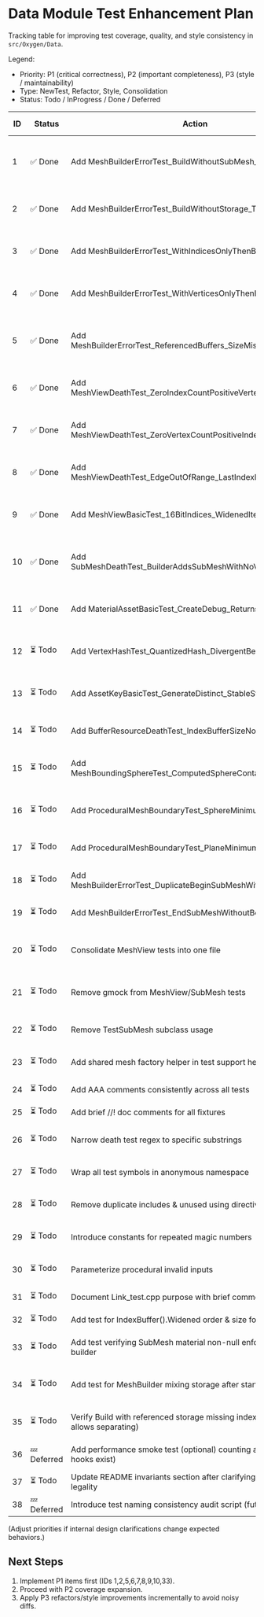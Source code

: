 # Data Module Test Enhancement Plan

Tracking table for improving test coverage, quality, and style consistency in `src/Oxygen/Data`.

Legend:

- Priority: P1 (critical correctness), P2 (important completeness), P3 (style / maintainability)
- Type: NewTest, Refactor, Style, Consolidation
- Status: Todo / InProgress / Done / Deferred

| ID | Status | Action | Rationale / Gap Addressed | Type | Priority | Owner | Notes / Acceptance Criteria |
|----|--------|--------|---------------------------|------|----------|-------|-----------------------------|
| 1 | ✅ Done | Add MeshBuilderErrorTest_BuildWithoutSubMesh_Throws | Invariant: mesh must have ≥1 submesh; currently untested | NewTest | P1 | | Implemented (EXPECT_DEATH, message fragment) |
| 2 | ✅ Done | Add MeshBuilderErrorTest_BuildWithoutStorage_Throws | Building before selecting storage mode untested | NewTest | P1 | | Implemented (EXPECT_DEATH) |
| 3 | ✅ Done | Add MeshBuilderErrorTest_WithIndicesOnlyThenBuild_Throws | Mesh cannot exist with indices but missing vertices | NewTest | P1 | | Implemented (EXPECT_DEATH) |
| 4 | ✅ Done | Add MeshBuilderErrorTest_WithVerticesOnlyThenBuild_Throws | Vertices-only mesh invalid; enforced by death test | NewTest | P1 | | Implemented (EXPECT_DEATH) |
| 5 | ✅ Done | Add MeshBuilderErrorTest_ReferencedBuffers_SizeMismatch_Throws | Index buffer size/stride alignment invariant not exercised | NewTest | P1 | | Implemented; added Build validation |
| 6 | ✅ Done | Add MeshViewDeathTest_ZeroIndexCountPositiveVertexCount_Throws | Only combined zero counts tested | NewTest | P1 | | Implemented (EXPECT_DEATH, checks 'at least one index') |
| 7 | ✅ Done | Add MeshViewDeathTest_ZeroVertexCountPositiveIndexCount_Throws | Only combined zero counts tested | NewTest | P1 | | Implemented (EXPECT_DEATH, checks 'at least one vertex') |
| 8 | ✅ Done | Add MeshViewDeathTest_EdgeOutOfRange_LastIndexPastEnd_Throws | Off-by-one boundary slice not covered | NewTest | P1 | | Implemented (EXPECT_DEATH, 'index range exceeds') |
| 9 | ✅ Done | Add MeshViewBasicTest_16BitIndices_WidenedIterationMatches | 16-bit widening path untested | NewTest | P1 | | Implemented (referenced storage R16UInt, Widened() matches) |
|10 | ✅ Done | Add SubMeshDeathTest_BuilderAddsSubMeshWithNoViews_Throws | Current test uses custom subclass; builder path untested | NewTest | P1 | | Implemented (logic_error via EndSubMesh without WithMeshView) |
|11 | ✅ Done | Add MaterialAssetBasicTest_CreateDebug_ReturnsValidMaterial | Debug factory untested | NewTest | P2 | | Implemented (stages, texture/shader counts) |
|12 | ⏳ Todo | Add VertexHashTest_QuantizedHash_DivergentBeyondEpsilon | Only equality within epsilon tested | NewTest | P2 | | Two vertices differing > epsilon produce different hash |
|13 | ⏳ Todo | Add AssetKeyBasicTest_GenerateDistinct_StableStringHash | Asset identity currently untested | NewTest | P2 | | Create multiple AssetKeys; uniqueness + stable to_string + hash |
|14 | ⏳ Todo | Add BufferResourceDeathTest_IndexBufferSizeNotAligned_Throws | Alignment invariant missing | NewTest | P2 | | size_bytes not multiple of stride -> death |
|15 | ⏳ Todo | Add MeshBoundingSphereTest_ComputedSphereContainsAllVertices | Bounding sphere (if implemented) untested | NewTest | P2 | | Skip / defer if feature absent |
|16 | ⏳ Todo | Add ProceduralMeshBoundaryTest_SphereMinimumValidSegments | Boundary acceptance vs rejection | NewTest | P2 | | Use documented minimum (e.g., 3 or 4); confirm generator code |
|17 | ⏳ Todo | Add ProceduralMeshBoundaryTest_PlaneMinimumResolution | Edge of validity not tested | NewTest | P2 | | Smallest valid plane passes; just-below fails |
|18 | ⏳ Todo | Add MeshBuilderErrorTest_DuplicateBeginSubMeshWithoutEnd_Throws | Misuse sequence not covered | NewTest | P2 | | Call BeginSubMesh twice; expect failure |
|19 | ⏳ Todo | Add MeshBuilderErrorTest_EndSubMeshWithoutBegin_Throws | Defensive behavior not tested | NewTest | P2 | | Direct EndSubMesh call invalid |
|20 | ⏳ Todo | Consolidate MeshView tests into one file | Reduce duplication (Mesh_test + MeshView_test) | Consolidation | P3 | | Move scenarios; keep focused fixtures |
|21 | ⏳ Todo | Remove gmock from MeshView/SubMesh tests | Overkill; can use real MeshBuilder products | Refactor | P3 | | Replace mocks with real mesh creation helpers |
|22 | ⏳ Todo | Remove TestSubMesh subclass usage | Tests internal implementation path | Refactor | P3 | | Exercise invariants via MeshBuilder API |
|23 | ⏳ Todo | Add shared mesh factory helper in test support header | DRY repetitive vertex/index triangles/quads | Refactor | P3 | | New header; include where needed |
|24 | ⏳ Todo | Add AAA comments consistently across all tests | Style guideline compliance | Style | P3 | | Ensure // Arrange // Act // Assert present |
|25 | ⏳ Todo | Add brief //! doc comments for all fixtures | Documentation standard | Style | P3 | | Each fixture has brief description |
|26 | ⏳ Todo | Narrow death test regex to specific substrings | Improves diagnostic specificity | Style | P3 | | Replace "" or ".*" with fragment |
|27 | ⏳ Todo | Wrap all test symbols in anonymous namespace | Prevent ODR / symbol leakage | Style | P3 | | Ensure top-level classes/functions enclosed |
|28 | ⏳ Todo | Remove duplicate includes & unused using directives | Cleanliness | Style | P3 | | E.g., duplicate GTest include, unused AllOf |
|29 | ⏳ Todo | Introduce constants for repeated magic numbers | Maintainability | Style | P3 | | constexpr counts (e.g., kCubeVertexCount) |
|30 | ⏳ Todo | Parameterize procedural invalid inputs | Reduce duplication in ValidInvalidInput | Refactor | P3 | | Use array + loop or value-parameterized tests |
|31 | ⏳ Todo | Document Link_test.cpp purpose with brief comment | Clarify intent | Style | P3 | | Add //! comment at top |
|32 | ⏳ Todo | Add test for IndexBuffer().Widened order & size for 32-bit | Ensure both paths validated | NewTest | P2 | | Compare AsU32 vs Widened iteration |
|33 | ⏳ Todo | Add test verifying SubMesh material non-null enforced through builder | Completes invariant via public API | NewTest | P1 | | BeginSubMesh with nullptr material -> death |
|34 | ⏳ Todo | Add test for MeshBuilder mixing storage after starting submesh | Additional misuse path | NewTest | P2 | | BeginSubMesh then try WithBufferResources -> logic_error |
|35 | ⏳ Todo | Verify Build with referenced storage missing index buffer (if API allows separating) | Edge case not tested | NewTest | P2 | | If illegal, expect failure; else document |
|36 | 💤 Deferred | Add performance smoke test (optional) counting allocations (if hooks exist) | Guard against regression (optional) | NewTest | P3 | | Needs allocator hooks; skip if absent |
|37 | ⏳ Todo | Update README invariants section after clarifying vertex-only legality | Keep docs consistent | Documentation | P2 | | Adjust text plus tests alignment |
|38 | 💤 Deferred | Introduce test naming consistency audit script (future) | Automation | Tooling | P3 | | Out of scope for manual changes now |

(Adjust priorities if internal design clarifications change expected behaviors.)

## Next Steps

1. Implement P1 items first (IDs 1,2,5,6,7,8,9,10,33).
2. Proceed with P2 coverage expansion.
3. Apply P3 refactors/style improvements incrementally to avoid noisy diffs.
